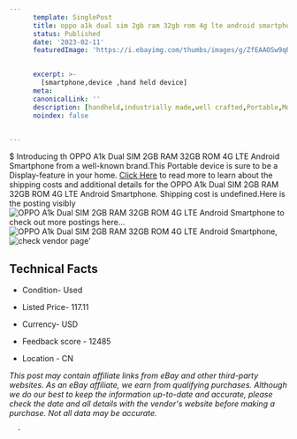 ```yaml
---
      template: SinglePost
      title: oppo a1k dual sim 2gb ram 32gb rom 4g lte android smartphone
      status: Published
      date: '2023-02-11'
      featuredImage: 'https://i.ebayimg.com/thumbs/images/g/ZfEAAOSw9qRhyG49/s-l225.jpg'
       

      excerpt: >-
        [smartphone,device ,hand held device]
      meta:
      canonicalLink: ''
      description: [handheld,industrially made,well crafted,Portable,Mobile,Compact,Convenient,Lightweight,Maneuverable,Man-portable,Miniature,Carriable,Hand-held,Light,Holdable,Transportable,Mobile device,Pocket-sized,On-the-go,Wireless,Cordless,Compact size,Convenient size, smartphone,device ,hand held device]
      noindex: false
      

---
```

$
      Introducing th OPPO A1k Dual SIM 2GB RAM 32GB ROM 4G LTE Android Smartphone from a well-known brand.This Portable device  is sure to be a Display-feature in your home. [Click Here](https://www.ebay.com/itm/154920546211?hash=item2411fbefa3%3Ag%3AZfEAAOSw9qRhyG49&mkevt=1&mkcid=1&mkrid=711-53200-19255-0&campid=%253CePNCampaignId%253E&customid=%253CreferenceId%253E&toolid=10049) to read more to learn about the shipping costs and additional details for the OPPO A1k Dual SIM 2GB RAM 32GB ROM 4G LTE Android Smartphone. Shipping cost is undefined.Here is the posting visibly ![OPPO A1k Dual SIM 2GB RAM 32GB ROM 4G LTE Android Smartphone](https://i.ebayimg.com/thumbs/images/g/ZfEAAOSw9qRhyG49/s-l225.jpg) to check out more postings here... ![OPPO A1k Dual SIM 2GB RAM 32GB ROM 4G LTE Android Smartphone](https://i.ebayimg.com/images/g/ZfEAAOSw9qRhyG49/s-l1600.jpg), ![check vendor page](https://origin-galleryplus.ebayimg.com/ws/web/154920546211_2_0_1/225x225.jpg,https://origin-galleryplus.ebayimg.com/ws/web/154920546211_3_0_1/225x225.jpg,https://origin-galleryplus.ebayimg.com/ws/web/154920546211_4_0_1/225x225.jpg)'

      

 ## Technical Facts 



     
      

 - Condition- Used 


      

 - Listed Price- 117.11 


      

 - Currency- USD 


      

 - Feedback score - 12485 


      

 - Location - CN 


      
      

 *_This post may contain affiliate links from eBay and other third-party websites. As an eBay affiliate, we earn from qualifying purchases. Although we do our best to keep the information up-to-date and accurate, please check the date and all details with the vendor's website before making a purchase. Not all data may be accurate._*




      -
